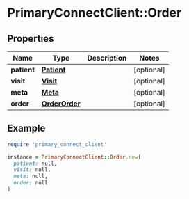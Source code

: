 # PrimaryConnectClient::Order

## Properties

| Name | Type | Description | Notes |
| ---- | ---- | ----------- | ----- |
| **patient** | [**Patient**](Patient.md) |  | [optional] |
| **visit** | [**Visit**](Visit.md) |  | [optional] |
| **meta** | [**Meta**](Meta.md) |  | [optional] |
| **order** | [**OrderOrder**](OrderOrder.md) |  | [optional] |

## Example

```ruby
require 'primary_connect_client'

instance = PrimaryConnectClient::Order.new(
  patient: null,
  visit: null,
  meta: null,
  order: null
)
```

